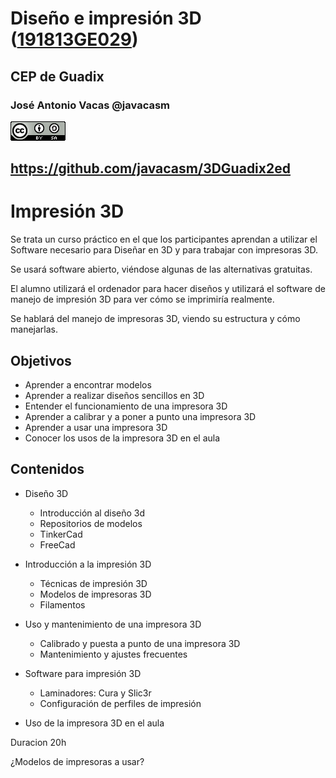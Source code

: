 # Diseño e impresión 3D ([191813GE029](https://www.juntadeandalucia.es/educacion/secretariavirtual/consultaCEP/actividad/191813GE029/))

## CEP de Guadix


### José Antonio Vacas @javacasm

![CCbySA](images/CCbySQ_88x31.png)

## https://github.com/javacasm/3DGuadix2ed
# Impresión 3D

Se trata un curso práctico en el que los participantes aprendan a utilizar el Software necesario para Diseñar en 3D y para trabajar con impresoras 3D.

Se usará software abierto, viéndose algunas de las alternativas gratuitas.

El alumno utilizará el ordenador para hacer diseños y utilizará el software de manejo de impresión 3D para ver cómo se imprimiría realmente.

Se hablará del manejo de impresoras 3D, viendo su estructura y cómo manejarlas.

## Objetivos

* Aprender a encontrar modelos
* Aprender a realizar diseños sencillos en 3D​
* Entender el funcionamiento de una impresora 3D
* Aprender a calibrar y a poner a punto una impresora 3D
* Aprender a usar una impresora 3D
* Conocer los usos de la impresora 3D en el aula

## Contenidos

* Diseño 3D
  * Introducción al diseño 3d
  * Repositorios de modelos
  * TinkerCad
  * FreeCad


* Introducción a la impresión 3D
  * Técnicas de impresión 3D
  * Modelos de impresoras 3D
  * Filamentos


* Uso y mantenimiento de una impresora 3D
  * Calibrado y puesta a punto de una impresora 3D
  * Mantenimiento y ajustes frecuentes


* Software para impresión 3D  
    * Laminadores: Cura y Slic3r
    * Configuración de perfiles de impresión

* Uso de la impresora 3D en el aula

Duracion 20h

¿Modelos de impresoras a usar?

